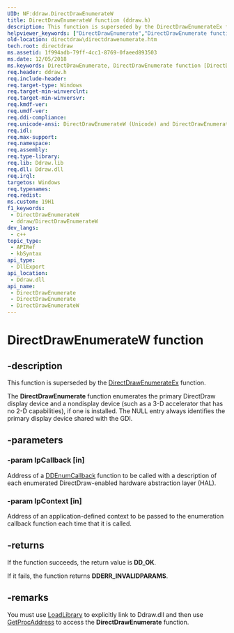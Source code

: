 ```yaml
---
UID: NF:ddraw.DirectDrawEnumerateW
title: DirectDrawEnumerateW function (ddraw.h)
description: This function is superseded by the DirectDrawEnumerateEx function.
helpviewer_keywords: ["DirectDrawEnumerate","DirectDrawEnumerate function [DirectDraw]","DirectDrawEnumerateW","ddraw/DirectDrawEnumerate","ddraw/DirectDrawEnumerateW","directdraw.directdrawenumerate"]
old-location: directdraw\directdrawenumerate.htm
tech.root: directdraw
ms.assetid: 1f994adb-79ff-4cc1-8769-0faeed893503
ms.date: 12/05/2018
ms.keywords: DirectDrawEnumerate, DirectDrawEnumerate function [DirectDraw], DirectDrawEnumerateW, ddraw/DirectDrawEnumerate, ddraw/DirectDrawEnumerateW, directdraw.directdrawenumerate
req.header: ddraw.h
req.include-header: 
req.target-type: Windows
req.target-min-winverclnt: 
req.target-min-winversvr: 
req.kmdf-ver: 
req.umdf-ver: 
req.ddi-compliance: 
req.unicode-ansi: DirectDrawEnumerateW (Unicode) and DirectDrawEnumerate (ANSI)
req.idl: 
req.max-support: 
req.namespace: 
req.assembly: 
req.type-library: 
req.lib: Ddraw.lib
req.dll: Ddraw.dll
req.irql: 
targetos: Windows
req.typenames: 
req.redist: 
ms.custom: 19H1
f1_keywords:
 - DirectDrawEnumerateW
 - ddraw/DirectDrawEnumerateW
dev_langs:
 - c++
topic_type:
 - APIRef
 - kbSyntax
api_type:
 - DllExport
api_location:
 - Ddraw.dll
api_name:
 - DirectDrawEnumerate
 - DirectDrawEnumerate
 - DirectDrawEnumerateW
---
```


# DirectDrawEnumerateW function


## -description

This function is superseded by the <a href="https://docs.microsoft.com/windows/desktop/api/ddraw/nf-ddraw-directdrawenumerateexa">DirectDrawEnumerateEx</a> function.

The <b>DirectDrawEnumerate</b> function enumerates the primary DirectDraw display device and a nondisplay device (such as a 3-D accelerator that has no 2-D capabilities), if one is installed. The NULL entry always identifies the primary display device shared with the GDI.

## -parameters

### -param lpCallback [in]

Address of a <a href="https://docs.microsoft.com/windows/desktop/api/ddraw/nc-ddraw-lpddenumcallbacka">DDEnumCallback</a> function to be called with a description of each enumerated DirectDraw-enabled hardware abstraction layer (HAL).

### -param lpContext [in]

Address of an application-defined context to be passed to the enumeration callback function each time that it is called.

## -returns

If the function succeeds, the return value is <b>DD_OK</b>.

If it fails, the function returns <b>DDERR_INVALIDPARAMS</b>.

## -remarks

You must use <a href="https://docs.microsoft.com/windows/desktop/api/libloaderapi/nf-libloaderapi-loadlibrarya">LoadLibrary</a> to explicitly link to Ddraw.dll and then use <a href="https://docs.microsoft.com/windows/desktop/api/libloaderapi/nf-libloaderapi-getprocaddress">GetProcAddress</a> to access the <b>DirectDrawEnumerate</b> function.


